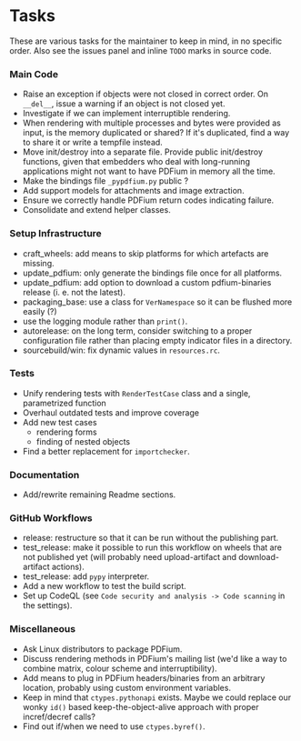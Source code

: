 <!-- SPDX-FileCopyrightText: 2022 geisserml <geisserml@gmail.com> -->
<!-- SPDX-License-Identifier: CC-BY-4.0 -->

# Tasks

These are various tasks for the maintainer to keep in mind, in no specific order.
Also see the issues panel and inline `TODO` marks in source code.

### Main Code
* Raise an exception if objects were not closed in correct order. On `__del__`, issue a warning if an object is not closed yet.
* Investigate if we can implement interruptible rendering.
* When rendering with multiple processes and bytes were provided as input, is the memory duplicated or shared? If it's duplicated, find a way to share it or write a tempfile instead.
* Move init/destroy into a separate file. Provide public init/destroy functions, given that embedders who deal with long-running applications might not want to have PDFium in memory all the time.
* Make the bindings file `_pypdfium.py` public ?
* Add support models for attachments and image extraction.
* Ensure we correctly handle PDFium return codes indicating failure.
* Consolidate and extend helper classes.

### Setup Infrastructure
* craft_wheels: add means to skip platforms for which artefacts are missing.
* update_pdfium: only generate the bindings file once for all platforms.
* update_pdfium: add option to download a custom pdfium-binaries release (i. e. not the latest).
* packaging_base: use a class for `VerNamespace` so it can be flushed more easily (?)
* use the logging module rather than `print()`.
* autorelease: on the long term, consider switching to a proper configuration file rather than placing empty indicator files in a directory.
* sourcebuild/win: fix dynamic values in `resources.rc`.

### Tests
* Unify rendering tests with `RenderTestCase` class and a single, parametrized function
* Overhaul outdated tests and improve coverage
* Add new test cases
    * rendering forms
    * finding of nested objects
* Find a better replacement for `importchecker`.

### Documentation
* Add/rewrite remaining Readme sections.

### GitHub Workflows
* release: restructure so that it can be run without the publishing part.
* test_release: make it possible to run this workflow on wheels that are not published yet (will probably need upload-artifact and download-artifact actions).
* test_release: add `pypy` interpreter.
* Add a new workflow to test the build script.
* Set up CodeQL (see `Code security and analysis -> Code scanning` in the settings).

### Miscellaneous
* Ask Linux distributors to package PDFium.
* Discuss rendering methods in PDFium's mailing list (we'd like a way to combine matrix, colour scheme and interruptibility).
* Add means to plug in PDFium headers/binaries from an arbitrary location, probably using custom environment variables.
* Keep in mind that `ctypes.pythonapi` exists. Maybe we could replace our wonky `id()` based keep-the-object-alive approach with proper incref/decref calls?
* Find out if/when we need to use `ctypes.byref()`.
